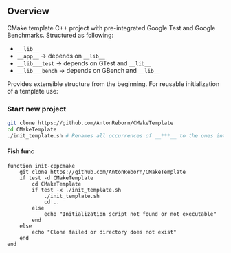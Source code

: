 ## Overview
CMake template C++ project with pre-integrated Google Test and Google Benchmarks. Structured as following:
- `__lib__`
- `__app__` -> depends on `__lib__` 
- `__lib___test` -> depends on GTest and `__lib__`
- `__lib___bench` -> depends on GBench and `__lib__` 

Provides extensible structure from the beginning. For reusable initialization of a template use:

### Start new project

```bash
git clone https://github.com/AntonReborn/CMakeTemplate
cd CMakeTemplate
./init_template.sh # Renames all occurrences of __***__ to the ones interactively provided
```
#### Fish func
```fish
function init-cppcmake
    git clone https://github.com/AntonReborn/CMakeTemplate
    if test -d CMakeTemplate
        cd CMakeTemplate
        if test -x ./init_template.sh
            ./init_template.sh
            cd ..
        else
            echo "Initialization script not found or not executable"
        end
    else
        echo "Clone failed or directory does not exist"
    end
end
```